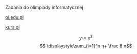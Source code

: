 Zadania do olimpiady informatycznej

[oi.edu.pl](https://oi.edu.pl/)

[kurs oi](https://kurs.oi.edu.pl/)

$$y \approx x^3 $$
$$ \displaystyle\sum_{i=1}^n n+ \frac 8 n$$
